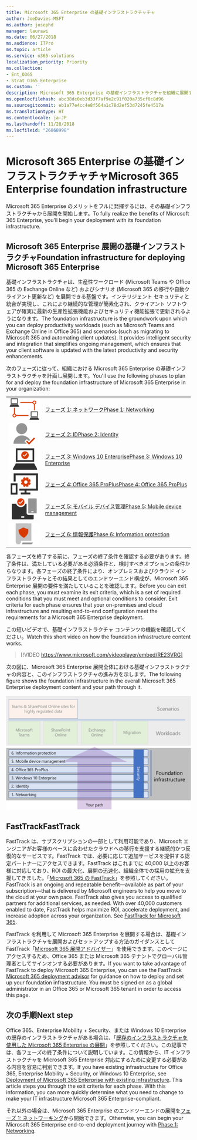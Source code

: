 ```yaml
---
title: Microsoft 365 Enterprise の基礎インフラストラクチャチャ
author: JoeDavies-MSFT
ms.author: josephd
manager: laurawi
ms.date: 06/27/2018
ms.audience: ITPro
ms.topic: article
ms.service: o365-solutions
localization_priority: Priority
ms.collection:
- Ent_O365
- Strat_O365_Enterprise
ms.custom: ''
description: Microsoft 365 Enterprise の基礎インフラストラクチャを組織に展開するための主要フェーズについて理解します。
ms.openlocfilehash: abc38dc0eb3d33f7af9e2c91f020a735cf0c8d96
ms.sourcegitcommit: eb1a77e4cc4e8f564a1c78d2ef53d7245fe4517a
ms.translationtype: HT
ms.contentlocale: ja-JP
ms.lasthandoff: 11/28/2018
ms.locfileid: "26868998"
---
```

# <a name="microsoft-365-enterprise-foundation-infrastructure"></a><span data-ttu-id="d7412-103">Microsoft 365 Enterprise の基礎インフラストラクチャチャ</span><span class="sxs-lookup"><span data-stu-id="d7412-103">Microsoft 365 Enterprise foundation infrastructure</span></span>

<span data-ttu-id="d7412-104">Microsoft 365 Enterprise のメリットをフルに発揮するには、その基礎インフラストラクチャから展開を開始します。</span><span class="sxs-lookup"><span data-stu-id="d7412-104">To fully realize the benefits of Microsoft 365 Enterprise, you’ll begin your deployment with its foundation infrastructure.</span></span> 

## <a name="foundation-infrastructure-for-deploying-microsoft-365-enterprise"></a><span data-ttu-id="d7412-105">Microsoft 365 Enterprise 展開の基礎インフラストラクチャ</span><span class="sxs-lookup"><span data-stu-id="d7412-105">Foundation infrastructure for deploying Microsoft 365 Enterprise</span></span>

<span data-ttu-id="d7412-p101">基礎インフラストラクチャは、生産性ワークロード (Microsoft Teams や Office 365 の Exchange Online など) およびシナリオ (Microsoft 365 の移行や自動クライアント更新など) を展開できる基盤です。インテリジェント セキュリティと統合が実現し、これにより継続的な管理が簡素化され、クライアント ソフトウェアが確実に最新の生産性拡張機能およびセキュリティ機能拡張で更新されるようになります。</span><span class="sxs-lookup"><span data-stu-id="d7412-p101">The foundation infrastructure is the groundwork upon which you can deploy productivity workloads (such as Microsoft Teams and Exchange Online in Office 365) and scenarios (such as migrating to Microsoft 365 and automating client updates). It provides intelligent security and integration that simplifies ongoing management, which ensures that your client software is updated with the latest productivity and security enhancements.</span></span>

<span data-ttu-id="d7412-108">次のフェーズに従って、組織における Microsoft 365 Enterprise の基礎インフラストラクチャを計画し展開します。</span><span class="sxs-lookup"><span data-stu-id="d7412-108">You'll use the following phases to plan for and deploy the foundation infrastructure of Microsoft 365 Enterprise in your organization:</span></span>

|||
|:-------|:-----|
|![](./media/deploy-foundation-infrastructure/networking_icon-small.png)|[<span data-ttu-id="d7412-109">フェーズ 1: ネットワーク</span><span class="sxs-lookup"><span data-stu-id="d7412-109">Phase 1: Networking</span></span>](networking-infrastructure.md)|
|![](./media/deploy-foundation-infrastructure/identity_icon-small.png)|[<span data-ttu-id="d7412-110">フェーズ 2: ID</span><span class="sxs-lookup"><span data-stu-id="d7412-110">Phase 2: Identity</span></span>](identity-infrastructure.md)|
|![](./media/deploy-foundation-infrastructure/win10enterprise_icon-small.png)|[<span data-ttu-id="d7412-111">フェーズ 3: Windows 10 Enterprise</span><span class="sxs-lookup"><span data-stu-id="d7412-111">Phase 3: Windows 10 Enterprise</span></span>](windows10-infrastructure.md)|
|![](./media/deploy-foundation-infrastructure/O365proplus_icon-small.png)|[<span data-ttu-id="d7412-112">フェーズ 4: Office 365 ProPlus</span><span class="sxs-lookup"><span data-stu-id="d7412-112">Phase 4: Office 365 ProPlus</span></span>](office365proplus-infrastructure.md)|
|![](./media/deploy-foundation-infrastructure/mobiledevicemgmt_icon-small.png)|[<span data-ttu-id="d7412-113">フェーズ 5: モバイル デバイス管理</span><span class="sxs-lookup"><span data-stu-id="d7412-113">Phase 5: Mobile device management</span></span>](mobility-infrastructure.md)|
|![](./media/deploy-foundation-infrastructure/infoprotection_icon-small.png)|[<span data-ttu-id="d7412-114">フェーズ 6: 情報保護</span><span class="sxs-lookup"><span data-stu-id="d7412-114">Phase 6: Information protection</span></span>](infoprotect-infrastructure.md)|


<span data-ttu-id="d7412-p102">各フェーズを終了する前に、フェーズの終了条件を確認する必要があります。終了条件は、満たしている必要がある必須条件と、検討すべきオプションの条件からなります。各フェーズの終了条件により、オンプレミスおよびクラウド インフラストラクチャとその結果としてのエンドツーエンド構成が、Microsoft 365 Enterprise 展開の要件を満たしていることを確認します。</span><span class="sxs-lookup"><span data-stu-id="d7412-p102">Before you can exit each phase, you must examine its exit criteria, which is a set of required conditions that you must meet and optional conditions to consider. Exit criteria for each phase ensures that your on-premises and cloud infrastructure and resulting end-to-end configuration meet the requirements for a Microsoft 365 Enterprise deployment.</span></span>

<span data-ttu-id="d7412-117">この短いビデオで、基礎インフラストラクチャ コンテンツの機能を確認してください。</span><span class="sxs-lookup"><span data-stu-id="d7412-117">Watch this short video on how the foundation infrastructure content works.</span></span>

> [!VIDEO https://www.microsoft.com/videoplayer/embed/RE23VRG]

<span data-ttu-id="d7412-118">次の図に、Microsoft 365 Enterprise 展開全体における基礎インフラストラクチャの内容と、このインフラストラクチャの進み方を示します。</span><span class="sxs-lookup"><span data-stu-id="d7412-118">The following figure shows the foundation infrastructure in the overall Microsoft 365 Enterprise deployment content and your path through it.</span></span>

![](./media/deploy-foundation-infrastructure/m365-deploy-content-arch-foundation.png)

## <a name="fasttrack"></a><span data-ttu-id="d7412-119">FastTrack</span><span class="sxs-lookup"><span data-stu-id="d7412-119">FastTrack</span></span>

<span data-ttu-id="d7412-p103">FastTrack は、サブスクリプションの一部として利用可能であり、Microsoft エンジニアがお客様のペースに合わせたクラウドへの移行を支援する継続的かつ反復的なサービスです。FastTrack では、必要に応じて追加サービスを提供する認定パートナーにアクセスできます。FastTrack はこれまでに 40,000 以上のお客様に対応しており、ROI の最大化、展開の迅速化、組織全体での採用の拡充を支援してきました。「[Microsoft 365 の FastTrack](https://fasttrack.microsoft.com/microsoft365)」を参照してください。</span><span class="sxs-lookup"><span data-stu-id="d7412-p103">FastTrack is an ongoing and repeatable benefit—available as part of your subscription—that is delivered by Microsoft engineers to help you move to the cloud at your own pace. FastTrack also gives you access to qualified partners for additional services, as needed. With over 40,000 customers enabled to date, FastTrack helps maximize ROI, accelerate deployment, and increase adoption across your organization. See [FastTrack for Microsoft 365](https://fasttrack.microsoft.com/microsoft365).</span></span> 

<span data-ttu-id="d7412-p104">FastTrack を利用して Microsoft 365 Enterprise を展開する場合は、基礎インフラストラクチャを展開およびセットアップする方法のガイダンスとして FastTrack「[Microsoft 365 展開アドバイザー](https://aka.ms/microsoft365setupguide)」を使用できます。このページにアクセスするため、Office 365 または Microsoft 365 テナントでグローバル管理者としてサインオンする必要があります。</span><span class="sxs-lookup"><span data-stu-id="d7412-p104">If you want to take advantage of FastTrack to deploy Microsoft 365 Enterprise, you can use the FastTrack [Microsoft 365 deployment advisor](https://aka.ms/microsoft365setupguide) for guidance on how to deploy and set up your foundation infrastructure. You must be signed on as a global administrator in an Office 365 or Microsoft 365 tenant in order to access this page.</span></span>

## <a name="next-step"></a><span data-ttu-id="d7412-126">次の手順</span><span class="sxs-lookup"><span data-stu-id="d7412-126">Next step</span></span>

<span data-ttu-id="d7412-p105">Office 365、Enterprise Mobility + Security、または Windows 10 Enterprise の既存のインフラストラクチャがある場合は、「[既存のインフラストラクチャを使用した Microsoft 365 Enterprise の展開](deploy-with-existing-infrastructure.md)」を参照してください。この記事では、各フェーズの終了条件について説明しています。この情報から、IT インフラストラクチャを Microsoft 365 Enterprise 対応にするために変更する必要がある内容を容易に判別できます。</span><span class="sxs-lookup"><span data-stu-id="d7412-p105">If you have existing infrastructure for Office 365, Enterprise Mobility + Security, or Windows 10 Enterprise, see [Deployment of Microsoft 365 Enterprise with existing infrastructure](deploy-with-existing-infrastructure.md). This article steps you through the exit criteria for each phase. With this information, you can more quickly determine what you need to change to make your IT infrastructure Microsoft 365 Enterprise-compliant.</span></span>

<span data-ttu-id="d7412-130">それ以外の場合は、Microsoft 365 Enterprise のエンドツーエンドの展開を[フェーズ 1: ネットワーキング](networking-infrastructure.md)から開始できます。</span><span class="sxs-lookup"><span data-stu-id="d7412-130">Otherwise, you can begin your Microsoft 365 Enterprise end-to-end deployment journey with [Phase 1: Networking](networking-infrastructure.md).</span></span>